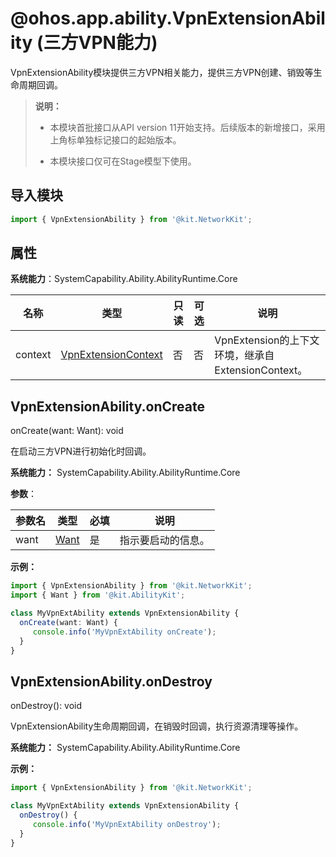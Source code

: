 # @ohos.app.ability.VpnExtensionAbility (三方VPN能力)

VpnExtensionAbility模块提供三方VPN相关能力，提供三方VPN创建、销毁等生命周期回调。

>  **说明：**
>
>  - 本模块首批接口从API version 11开始支持。后续版本的新增接口，采用上角标单独标记接口的起始版本。
>
>  - 本模块接口仅可在Stage模型下使用。

## 导入模块

```ts
import { VpnExtensionAbility } from '@kit.NetworkKit';
```

## 属性

**系统能力**：SystemCapability.Ability.AbilityRuntime.Core

| 名称 | 类型 | 只读 | 可选 | 说明 |
| -------- | -------- | -------- | -------- | -------- |
| context | [VpnExtensionContext](js-apis-inner-application-VpnExtensionContext.md) | 否 | 否 | VpnExtension的上下文环境，继承自ExtensionContext。 |

## VpnExtensionAbility.onCreate

onCreate(want: Want): void

在启动三方VPN进行初始化时回调。

**系统能力：** SystemCapability.Ability.AbilityRuntime.Core

**参数**：

| 参数名  | 类型                                       | 必填   | 说明             |
| ---- | ---------------------------------------- | ---- | -------------- |
| want   | [Want](../apis-ability-kit/js-apis-app-ability-want.md) | 是   | 指示要启动的信息。 |

**示例：** 

  ```ts
import { VpnExtensionAbility } from '@kit.NetworkKit';
import { Want } from '@kit.AbilityKit';

class MyVpnExtAbility extends VpnExtensionAbility {
    onCreate(want: Want) {
       console.info('MyVpnExtAbility onCreate');
    }
}
  ```

## VpnExtensionAbility.onDestroy

onDestroy(): void

VpnExtensionAbility生命周期回调，在销毁时回调，执行资源清理等操作。

**系统能力：** SystemCapability.Ability.AbilityRuntime.Core

**示例：** 

  ```ts
import { VpnExtensionAbility } from '@kit.NetworkKit';

class MyVpnExtAbility extends VpnExtensionAbility {
    onDestroy() {
       console.info('MyVpnExtAbility onDestroy');
    }
}
  ```

